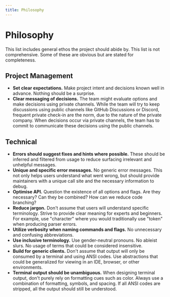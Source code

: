 ```yaml
---
title: Philosophy
---
```


# Philosophy

This list includes general ethos the project should abide by. This list is not comprehensive. Some of these are obvious but are stated for completeness.

## Project Management

- **Set clear expectations.** Make project intent and decisions known well in advance. Nothing should be a surprise.
- **Clear messaging of decisions.** The team might evaluate options and make decisions using private channels. While the team will try to keep discussions
  using public channels like GitHub Discussions or Discord, frequent private check-in are the norm, due to the nature of the private company.
  When decisions occur via private channels, the team has to commit to communicate these decisions using the public channels.

## Technical

- **Errors should suggest fixes and hints where possible.** These should be inferred and filtered from usage to reduce surfacing irrelevant and unhelpful messages.
- **Unique and specific error messages.** No generic error messages. This not only helps users understand what went wrong, but should provide maintainers with a unique call site and the necessary information to debug.
- **Optimise API.** Question the existence of all options and flags. Are they necessary? Can they be combined? How can we reduce code branching?
- **Reduce jargon.** Don't assume that users will understand specific terminology. Strive to provide clear meaning for experts and beginners. For example, use "character" where you would traditionally use "token" when producing parser errors.
- **Utilize verbosity when naming commands and flags.** No unnecessary and confusing abbreviations.
- **Use inclusive terminology.** Use gender-neutral pronouns. No ableist slurs. No usage of terms that could be considered insensitive.
- **Build for generic clients.** Don't assume that output will only be consumed by a terminal and using ANSI codes. Use abstractions that could be generalized for viewing in an IDE, browser, or other environments.
- **Terminal output should be unambiguous.** When designing terminal output, don't purely rely on formatting cues such as color. Always use a combination of formatting, symbols, and spacing. If all ANSI codes are stripped, all the output should still be understood.
